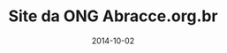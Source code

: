 ---
path: "/projeto/abracce.org.br"
category: ["Clientes"]
title: "Site da ONG Abracce.org.br"
date: 2014-10-02
online: true
opensource: false
repo: "#"
image: "./abracce.png"
url: "https://www.abracce.org.br"
description: "Website Institucional da ONG Abracce, desenvolvido como voluntário, desenhado no Photoshop e desenvolvido com o CMS WordPress."
tags: [ "voluntáriado", "desenvolvimento", "photoshop", "wordpress", "institucional", "responsive" ]
---